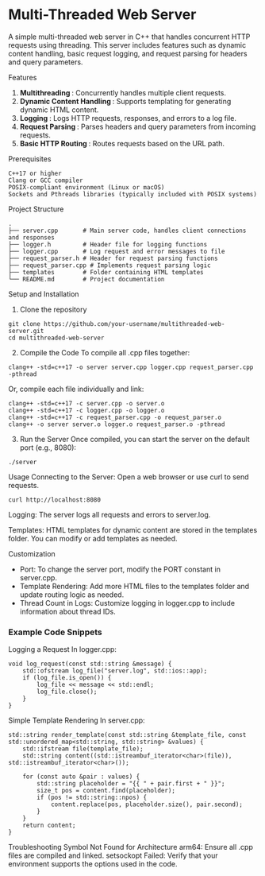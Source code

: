 # Multi-Threaded Web Server
A simple multi-threaded web server in C++ that handles concurrent HTTP requests using threading. This server includes features such as dynamic content handling, basic request logging, and request parsing for headers and query parameters.

Features
1. <strong> Multithreading </strong>: Concurrently handles multiple client requests.
2. <strong>Dynamic Content Handling </strong>: Supports templating for generating dynamic HTML content.
3. <strong>Logging </strong>: Logs HTTP requests, responses, and errors to a log file.
4. <strong>Request Parsing </strong>: Parses headers and query parameters from incoming requests.
5. <strong>Basic HTTP Routing </strong>: Routes requests based on the URL path.

Prerequisites
```
C++17 or higher
Clang or GCC compiler
POSIX-compliant environment (Linux or macOS)
Sockets and Pthreads libraries (typically included with POSIX systems)
```
Project Structure
```
.
├── server.cpp       # Main server code, handles client connections and responses
├── logger.h         # Header file for logging functions
├── logger.cpp       # Log request and error messages to file
├── request_parser.h # Header for request parsing functions
├── request_parser.cpp # Implements request parsing logic
├── templates        # Folder containing HTML templates
└── README.md        # Project documentation
```
Setup and Installation

1. Clone the repository
```
git clone https://github.com/your-username/multithreaded-web-server.git
cd multithreaded-web-server
```
2. Compile the Code
To compile all .cpp files together:

```
clang++ -std=c++17 -o server server.cpp logger.cpp request_parser.cpp -pthread
```
Or, compile each file individually and link:

```
clang++ -std=c++17 -c server.cpp -o server.o
clang++ -std=c++17 -c logger.cpp -o logger.o
clang++ -std=c++17 -c request_parser.cpp -o request_parser.o
clang++ -o server server.o logger.o request_parser.o -pthread
```
3. Run the Server
Once compiled, you can start the server on the default port (e.g., 8080):

```
./server
```
Usage
Connecting to the Server: Open a web browser or use curl to send requests.
```
curl http://localhost:8080
```
Logging: The server logs all requests and errors to server.log.


Templates: HTML templates for dynamic content are stored in the templates folder. You can modify or add templates as needed.


Customization
- Port: To change the server port, modify the PORT constant in server.cpp.
- Template Rendering: Add more HTML files to the templates folder and update routing logic as needed.
- Thread Count in Logs: Customize logging in logger.cpp to include information about thread IDs. <br>
### Example Code Snippets <br>
Logging a Request 
In logger.cpp: <br>

```
void log_request(const std::string &message) {
    std::ofstream log_file("server.log", std::ios::app);
    if (log_file.is_open()) {
        log_file << message << std::endl;
        log_file.close();
    }
}
```
Simple Template Rendering
In server.cpp:

```
std::string render_template(const std::string &template_file, const std::unordered_map<std::string, std::string> &values) {
    std::ifstream file(template_file);
    std::string content((std::istreambuf_iterator<char>(file)), std::istreambuf_iterator<char>());
    
    for (const auto &pair : values) {
        std::string placeholder = "{{ " + pair.first + " }}";
        size_t pos = content.find(placeholder);
        if (pos != std::string::npos) {
            content.replace(pos, placeholder.size(), pair.second);
        }
    }
    return content;
}
```
Troubleshooting
Symbol Not Found for Architecture arm64: Ensure all .cpp files are compiled and linked.
setsockopt Failed: Verify that your environment supports the options used in the code.